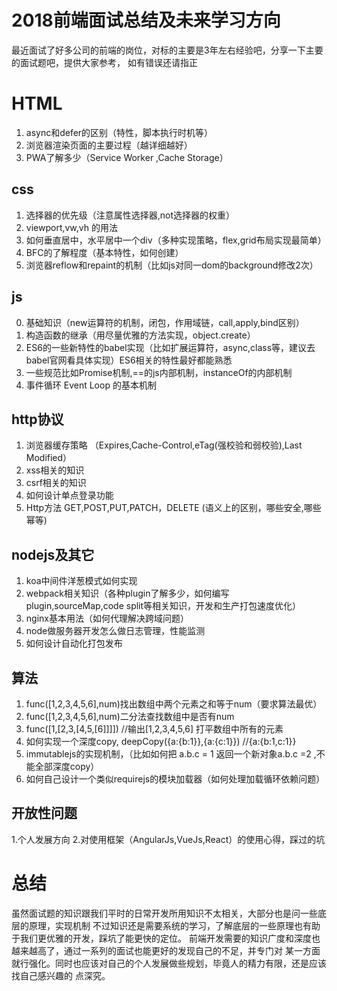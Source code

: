 # 2018前端面试总结及未来学习方向

最近面试了好多公司的前端的岗位，对标的主要是3年左右经验吧，分享一下主要的面试题吧，提供大家参考，
如有错误还请指正

# HTML
1. async和defer的区别（特性，脚本执行时机等）
2. 浏览器渲染页面的主要过程（越详细越好）
3. PWA了解多少（Service Worker ,Cache Storage）

## css
1. 选择器的优先级（注意属性选择器,not选择器的权重） 
2. viewport,vw,vh 的用法
3. 如何垂直居中，水平居中一个div（多种实现策略，flex,grid布局实现最简单）
4. BFC的了解程度（基本特性，如何创建）
5. 浏览器reflow和repaint的机制（比如js对同一dom的background修改2次）

## js
0. 基础知识（new运算符的机制，闭包，作用域链，call,apply,bind区别）
1. 构造函数的继承（用尽量优雅的方法实现，object.create）
2. ES6的一些新特性的babel实现（比如扩展运算符，async,class等，建议去babel官网看具体实现）ES6相关的特性最好都能熟悉
3. 一些规范比如Promise机制,==的js内部机制，instanceOf的内部机制
4. 事件循环 Event Loop 的基本机制

## http协议
1. 浏览器缓存策略 （Expires,Cache-Control,eTag(强校验和弱校验),Last Modified）
2. xss相关的知识
3. csrf相关的知识
4. 如何设计单点登录功能
5. Http方法 GET,POST,PUT,PATCH，DELETE (语义上的区别，哪些安全,哪些幂等)

## nodejs及其它
1. koa中间件洋葱模式如何实现
2. webpack相关知识（各种plugin了解多少，如何编写plugin,sourceMap,code split等相关知识，开发和生产打包速度优化）
3. nginx基本用法（如何代理解决跨域问题）
4. node做服务器开发怎么做日志管理，性能监测
5. 如何设计自动化打包发布


## 算法
1. func([1,2,3,4,5,6],num)找出数组中两个元素之和等于num（要求算法最优）
2. func([1,2,3,4,5,6],num)二分法查找数组中是否有num
3. func([1,[2,3,[4,5,[6]]]]) //输出[1,2,3,4,5,6] 打平数组中所有的元素
4. 如何实现一个深度copy, deepCopy({a:{b:1}},{a:{c:1}}) //{a:{b:1,c:1}}
5. immutablejs的实现机制，（比如如何把 a.b.c = 1 返回一个新对象a.b.c =2 ,不能全部深度copy）
6. 如何自己设计一个类似requirejs的模块加载器（如何处理加载循环依赖问题）

## 开放性问题
1.个人发展方向
2.对使用框架（AngularJs,VueJs,React）的使用心得，踩过的坑

# 总结

虽然面试题的知识跟我们平时的日常开发所用知识不太相关，大部分也是问一些底层的原理，实现机制
不过知识还是需要系统的学习，了解底层的一些原理也有助于我们更优雅的开发，踩坑了能更快的定位。
前端开发需要的知识广度和深度也越来越高了，通过一系列的面试也能更好的发现自己的不足，并专门对
某一方面就行强化。同时也应该对自己的个人发展做些规划，毕竟人的精力有限，还是应该找自己感兴趣的
点深究。
